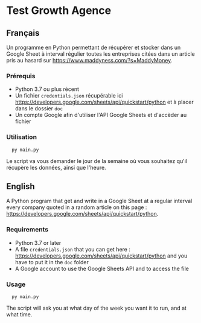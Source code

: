# Test Growth Agence

## Français

Un programme en Python permettant de récupérer et stocker dans un Google Sheet à interval régulier toutes les entreprises citées dans un article pris au hasard sur https://www.maddyness.com/?s=MaddyMoney. 

### Prérequis

 - Python 3.7 ou plus récent
 - Un fichier `credentials.json` récupérable ici https://developers.google.com/sheets/api/quickstart/python et à placer dans le dossier `doc`
 - Un compte Google afin d'utiliser l'API Google Sheets et d'accèder au fichier

### Utilisation
```shell script
  py main.py
``` 
Le script va vous demander le jour de la semaine où vous souhaitez qu'il récupère les données, ainsi que l'heure.
 

## English

A Python program that get and write in a Google Sheet at a regular interval every company quoted in a random article on this page : https://developers.google.com/sheets/api/quickstart/python.

### Requirements

 - Python 3.7 or later
 - A file `credentials.json` that you can get here : https://developers.google.com/sheets/api/quickstart/python and you have to put it in the `doc` folder
 - A Google account to use the Google Sheets API and to access the file

### Usage
```shell script
  py main.py
``` 
The script will ask you at what day of the week you want it to run, and at what time.
 